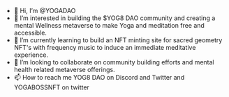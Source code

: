 - 👋 Hi, I’m @YOGADAO
- 👀 I’m interested in building the $YOG8 DAO community and creating a mental Wellness metaverse to make Yoga and meditation free and accessible.
- 🌱 I’m currently learning to build an NFT minting site for sacred geometry NFT's with frequency music to induce an immediate meditative experience.
- 💞️ I’m looking to collaborate on community building efforts and mental health related metaverse offerings.
- 📫 How to reach me YOG8 DAO on Discord and Twitter and YOGABOSSNFT on twitter

<!---
YOGADAO/YOGADAO is a ✨ special ✨ repository because its `README.md` (this file) appears on your GitHub profile.
You can click the Preview link to take a look at your changes.
--->
